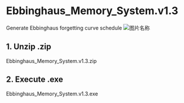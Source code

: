 # Ebbinghaus_Memory_System.v1.3
Generate Ebbinghaus forgetting curve schedule
![图片名称]([https://www.baidu.com/img/bd_logo1.png](https://github.com/liushuqing506/Ebbinghaus_Memory_System.v1.3/blob/main/img/HOME.png))
## 1. Unzip .zip
  Ebbinghaus_Memory_System.v1.3.zip
## 2. Execute .exe
  Ebbinghaus_Memory_System.v1.3.exe

